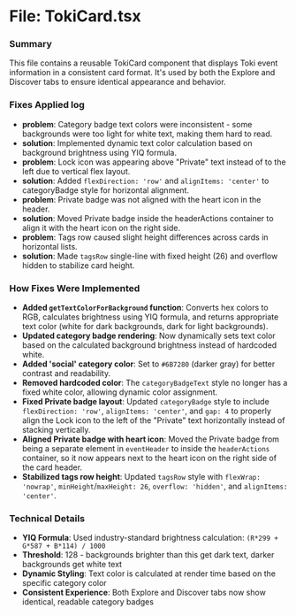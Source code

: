 # File: TokiCard.tsx

### Summary
This file contains a reusable TokiCard component that displays Toki event information in a consistent card format. It's used by both the Explore and Discover tabs to ensure identical appearance and behavior.

### Fixes Applied log
- **problem**: Category badge text colors were inconsistent - some backgrounds were too light for white text, making them hard to read.
- **solution**: Implemented dynamic text color calculation based on background brightness using YIQ formula.
- **problem**: Lock icon was appearing above "Private" text instead of to the left due to vertical flex layout.
- **solution**: Added `flexDirection: 'row'` and `alignItems: 'center'` to categoryBadge style for horizontal alignment.
- **problem**: Private badge was not aligned with the heart icon in the header.
- **solution**: Moved Private badge inside the headerActions container to align it with the heart icon on the right side.
- **problem**: Tags row caused slight height differences across cards in horizontal lists.
- **solution**: Made `tagsRow` single-line with fixed height (26) and overflow hidden to stabilize card height.

### How Fixes Were Implemented
- **Added `getTextColorForBackground` function**: Converts hex colors to RGB, calculates brightness using YIQ formula, and returns appropriate text color (white for dark backgrounds, dark for light backgrounds).
- **Updated category badge rendering**: Now dynamically sets text color based on the calculated background brightness instead of hardcoded white.
- **Added 'social' category color**: Set to `#6B7280` (darker gray) for better contrast and readability.
- **Removed hardcoded color**: The `categoryBadgeText` style no longer has a fixed white color, allowing dynamic color assignment.
- **Fixed Private badge layout**: Updated `categoryBadge` style to include `flexDirection: 'row'`, `alignItems: 'center'`, and `gap: 4` to properly align the Lock icon to the left of the "Private" text horizontally instead of stacking vertically.
- **Aligned Private badge with heart icon**: Moved the Private badge from being a separate element in `eventHeader` to inside the `headerActions` container, so it now appears next to the heart icon on the right side of the card header.
- **Stabilized tags row height**: Updated `tagsRow` style with `flexWrap: 'nowrap'`, `minHeight`/`maxHeight: 26`, `overflow: 'hidden'`, and `alignItems: 'center'`.

### Technical Details
- **YIQ Formula**: Used industry-standard brightness calculation: `(R*299 + G*587 + B*114) / 1000`
- **Threshold**: 128 - backgrounds brighter than this get dark text, darker backgrounds get white text
- **Dynamic Styling**: Text color is calculated at render time based on the specific category color
- **Consistent Experience**: Both Explore and Discover tabs now show identical, readable category badges
